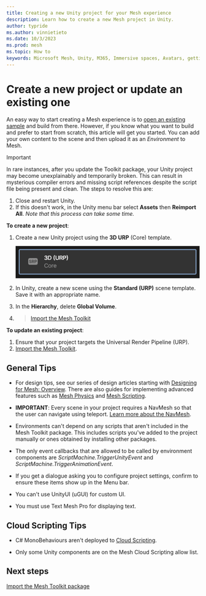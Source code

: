 ```yaml
---
title: Creating a new Unity project for your Mesh experience
description: Learn how to create a new Mesh project in Unity.
author: typride
ms.author: vinnietieto
ms.date: 10/3/2023
ms.prod: mesh
ms.topic: How to
keywords: Microsoft Mesh, Unity, M365, Immersive spaces, Avatars, getting started, documentation, features
---
```


# Create a new project or update an existing one

An easy way to start creating a Mesh experience is to [open an existing sample](../getting-started/choose-your-journey.md) and build from there. However, if you know what you want to build and prefer to start from scratch, this article will get you started. You can add your own content to the scene and then upload it as an *Environment* to Mesh.

> [!IMPORTANT]
> In rare instances, after you update the Toolkit package, your Unity project may become unexplainably and temporarily broken. This can result in mysterious compiler errors and missing script references despite the script file being present and clean. The steps to resolve this are:
> 1. Close and restart Unity.
> 1. If this doesn't work, in the Unity menu bar select **Assets** then **Reimport All**. *Note that this process can take some time.*

**To create a new project**:

1. Create a new Unity project using the **3D URP** (Core) template.

    ![A screenshot of the 3D URP Core template option when you create a new Unity project.](../../media/get-started-developing-mesh/image008.png)

1. In Unity, create a new scene using the **Standard (URP)** scene
    template. Save it with an appropriate name.

1. In the **Hierarchy**, delete **Global Volume**.

1. > [Import the Mesh Toolkit](../build-your-basic-environment/import-the-mesh-toolkit-package.md)

**To update an existing project**:

1. Ensure that your project targets the Universal Render Pipeline (URP).
1. [Import the Mesh Toolkit](../build-your-basic-environment/import-the-mesh-toolkit-package.md).

## General Tips

- For design tips, see our series of design articles starting with [Designing for Mesh: Overview](../../Create/design/overview.md). There are also guides for implementing advanced features such as [Mesh Physics](../../Create/enhance-your-environment/physics-interactions.md) and [Mesh Scripting](../../Create/script-your-scene-logic/mesh-scripting-overview.md).

- **IMPORTANT**: Every scene in your project requires a NavMesh so that the user can navigate using teleport. [Learn more about the NavMesh](https://docs.unity3d.com/Manual/nav-Overview.html).

- Environments can't depend on any scripts that aren't included in the Mesh Toolkit package. This includes scripts you've added to the project manually or ones obtained by installing other packages.

- The only event callbacks that are allowed to be called by environment components are _ScriptMachine.TriggerUnityEvent_ and _ScriptMachine.TriggerAnimationEvent_.

- If you get a dialogue asking you to configure project settings, confirm to ensure these items show up in the Menu bar.

- You can't use UnityUI (uGUI) for custom UI.

- You must use Text Mesh Pro for displaying text.

## Cloud Scripting Tips

- C# MonoBehaviours aren't deployed to [Cloud Scripting](../script-your-scene-logic/mesh-scripting-overview.md).

- Only some Unity components are on the Mesh Cloud Scripting allow list.

## Next steps

[Import the Mesh Toolkit package](import-the-mesh-toolkit-package.md)

